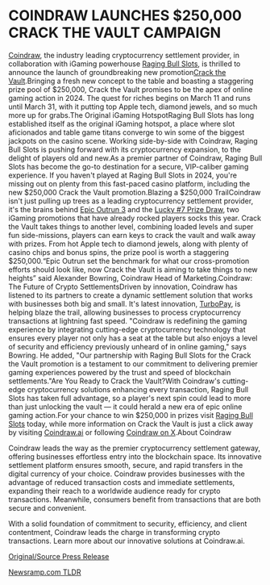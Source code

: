 # COINDRAW LAUNCHES $250,000 CRACK THE VAULT CAMPAIGN

[Coindraw](http://www.coindraw.ai), the industry leading cryptocurrency settlement provider, in collaboration with iGaming powerhouse [Raging Bull Slots](https://www.ragingbullslots.com/), is thrilled to announce the launch of groundbreaking new promotion[Crack the Vault](https://ragingbullslots.com/crack-the-vault/).Bringing a fresh new concept to the table and boasting a staggering prize pool of $250,000, Crack the Vault promises to be the apex of online gaming action in 2024. The quest for riches begins on March 11 and runs until March 31, with it putting top Apple tech, diamond jewels, and so much more up for grabs.The Original iGaming HotspotRaging Bull Slots has long established itself as the original iGaming hotspot, a place where slot aficionados and table game titans converge to win some of the biggest jackpots on the casino scene. Working side-by-side with Coindraw, Raging Bull Slots is pushing forward with its cryptocurrency expansion, to the delight of players old and new.As a premier partner of Coindraw, Raging Bull Slots has become the go-to destination for a secure, VIP-caliber gaming experience. If you haven't played at Raging Bull Slots in 2024, you're missing out on plenty from this fast-paced casino platform, including the new $250,000 Crack the Vault promotion.[](https://ragingbullslots.com/crack-the-vault/)Blazing a $250,000 TrailCoindraw isn't just pulling up trees as a leading cryptocurrency settlement provider, it's the brains behind [Epic Outrun 3](https://www.slotsofvegas.com/epic-outrun-3/) and the [Lucky #7 Prize Draw](http://www.planet7casino.com/luckynumber7/), two iGaming promotions that have already rocked players socks this year. Crack the Vault takes things to another level, combining loaded levels and super fun side-missions, players can earn keys to crack the vault and walk away with prizes. From hot Apple tech to diamond jewels, along with plenty of casino chips and bonus spins, the prize pool is worth a staggering $250,000.“Epic Outrun set the benchmark for what our cross-promotion efforts should look like, now Crack the Vault is aiming to take things to new heights” said Alexander Bowring, Coindraw Head of Marketing.[](https://ragingbullslots.com/crack-the-vault/)Coindraw: The Future of Crypto SettlementsDriven by innovation, Coindraw has listened to its partners to create a dynamic settlement solution that works with businesses both big and small. It's latest innovation, [TurboPay](https://coindraw.ai/turbopay/), is helping blaze the trail, allowing businesses to process cryptocurrency transactions at lightning fast speed. "Coindraw is redefining the gaming experience by integrating cutting-edge cryptocurrency technology that ensures every player not only has a seat at the table but also enjoys a level of security and efficiency previously unheard of in online gaming," says Bowring. He added, "Our partnership with Raging Bull Slots for the Crack the Vault promotion is a testament to our commitment to delivering premier gaming experiences powered by the trust and speed of blockchain settlements."Are You Ready to Crack the Vault?With Coindraw's cutting-edge cryptocurrency solutions enhancing every transaction, Raging Bull Slots has taken full advantage, so a player's next spin could lead to more than just unlocking the vault — it could herald a new era of epic online gaming action.For your chance to win $250,000 in prizes visit [Raging Bull Slots](https://ragingbullslots.com/crack-the-vault/) today, while more information on Crack the Vault is just a click away by visiting [Coindraw.ai](https://coindraw.ai/crack-the-vault-raging-bull-win-250000) or following [Coindraw on X](https://twitter.com/coindraw_ai).About Coindraw

Coindraw leads the way as the premier cryptocurrency settlement gateway, offering businesses effortless entry into the blockchain space. Its innovative settlement platform ensures smooth, secure, and rapid transfers in the digital currency of your choice. Coindraw provides businesses with the advantage of reduced transaction costs and immediate settlements, expanding their reach to a worldwide audience ready for crypto transactions. Meanwhile, consumers benefit from transactions that are both secure and convenient.

With a solid foundation of commitment to security, efficiency, and client contentment, Coindraw leads the charge in transforming crypto transactions. Learn more about our innovative solutions at Coindraw.ai. 

[Original/Source Press Release](https://blockchainwire.io/press-release/coindraw-launches-250000-crack-the-vault-campaign) 

[Newsramp.com TLDR](https://newsramp.com/None) 